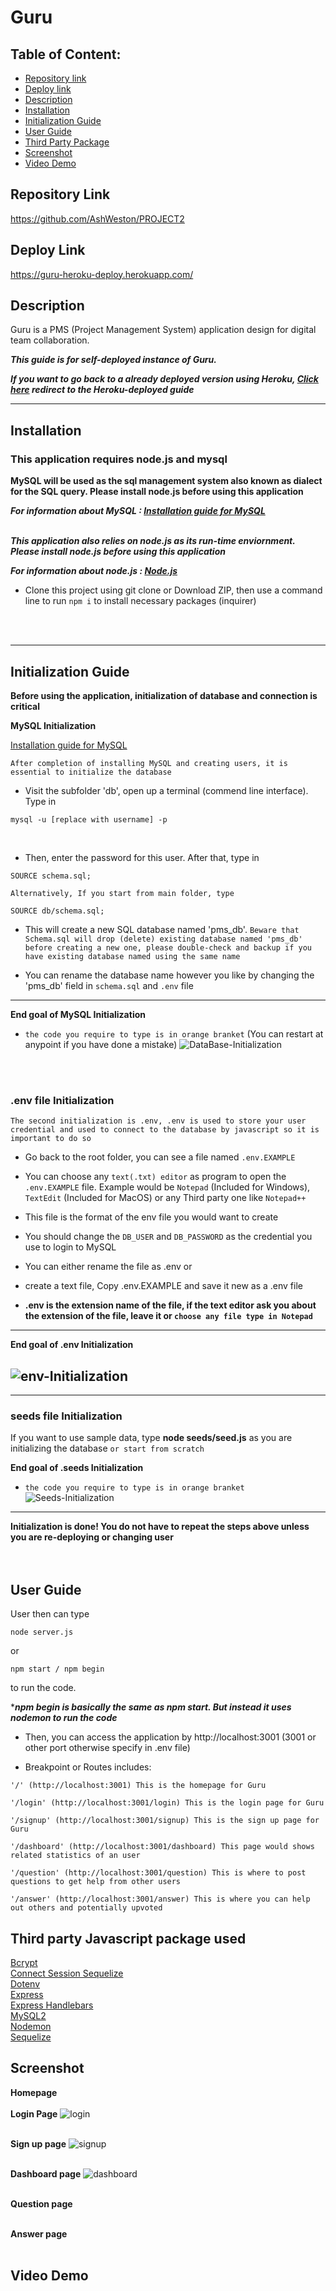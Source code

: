 
# Guru

## Table of Content: 
* [Repository link](#repository-link)
* [Deploy link](#Deploy-link)
* [Description](#Description)
* [Installation](#Installation)
* [Initialization Guide](#Initialization-Guide)
* [User Guide](#User-Guide)
* [Third Party Package](#Third-party-package-used)
* [Screenshot](#Screenshot)
* [Video Demo](#Video-demo)

## Repository Link
https://github.com/AshWeston/PROJECT2

## Deploy Link
https://guru-heroku-deploy.herokuapp.com/

## Description 
Guru is a PMS (Project Management System) application design for digital team collaboration.

***This guide is for self-deployed instance of Guru.*** 

***If you want to go back to a already deployed version using Heroku, [Click here](./README.md) redirect to the Heroku-deployed guide***
<br>

---
## Installation
### This application requires node.js and mysql
**MySQL will be used as the sql management system also known as dialect for the SQL query. Please install node.js before using this application**


***For information about MySQL : [Installation guide for MySQL](https://dev.mysql.com/doc/refman/8.0/en/installing.html)*** <br> <br>

***This application also relies on node.js as its run-time enviornment. Please install node.js before using this application***

***For information about node.js : [Node.js](https://nodejs.org/)***
* Clone this project using git clone <url> or Download ZIP, then use a command line to  run ``` npm i ``` to install necessary packages (inquirer)
<br>
<br>

---
## Initialization Guide
**Before using the application, initialization of database and connection is critical**

**MySQL Initialization**

[Installation guide for MySQL](https://dev.mysql.com/doc/refman/8.0/en/installing.html)

`After completion of installing MySQL and creating users, it is essential to initialize the database`

* Visit the subfolder 'db', open up a terminal (commend line interface). Type in 
```
mysql -u [replace with username] -p
```
<br>

* Then, enter the password for this user. After that, type in
```
SOURCE schema.sql;
```

`Alternatively, If you start from main folder, type`
``` 
SOURCE db/schema.sql;
```

* This will create a new SQL database named 'pms_db'. `Beware that Schema.sql will drop (delete) existing database named 'pms_db' before creating a new one, please double-check and backup if you have existing database named using the same name`

* You can rename the database name however you like by changing the 'pms_db' field in `schema.sql` and `.env` file

---
**End goal of MySQL Initialization**

* `the code you require to type is in orange branket` (You can restart at anypoint if you have done a mistake)
![DataBase-Initialization](./demo/db-init.png)

<br>
<br>

### .env file Initialization

```
The second initialization is .env, .env is used to store your user credential and used to connect to the database by javascript so it is important to do so
```
* Go back to the root folder, you can see a file named `.env.EXAMPLE`

* You can choose any `text(.txt) editor` as program to open the `.env.EXAMPLE` file. Example would be `Notepad` (Included for Windows), `TextEdit` (Included for MacOS) or any Third party one like `Notepad++`

* This file is the format of the env file you would want to create

* You should change the `DB_USER` and `DB_PASSWORD` as the credential you use to login to MySQL

* You can either rename the file as .env or
* create a text file, Copy .env.EXAMPLE and save it new as a .env file
* **.env is the extension name of the file, if the text editor ask you about the extension of the file, leave it or `choose any file type in Notepad`**
---
**End goal of .env Initialization**

![env-Initialization](./demo/env-init.png)
---
---

### seeds file Initialization

If you want to use sample data, type **node seeds/seed.js** as you are initializing the database `or start from scratch`

**End goal of .seeds Initialization**
* `the code you require to type is in orange branket`
![Seeds-Initialization](./demo/seed-init.png)
---

**Initialization is done! You do not have to repeat the steps above unless you are re-deploying or changing user**
<br>
<br>
<br>
## User Guide
User then can type 
``` 
node server.js
```
or 
``` 
npm start / npm begin
```
to run the code.

****npm begin is basically the same as npm start. But instead it uses nodemon to run the code***

* Then, you can access the application by http://localhost:3001 (3001 or other port otherwise specify in .env file)

* Breakpoint or Routes includes:
```
'/' (http://localhost:3001) This is the homepage for Guru

'/login' (http://localhost:3001/login) This is the login page for Guru

'/signup' (http://localhost:3001/signup) This is the sign up page for Guru

'/dashboard' (http://localhost:3001/dashboard) This page would shows related statistics of an user

'/question' (http://localhost:3001/question) This is where to post questions to get help from other users

'/answer' (http://localhost:3001/answer) This is where you can help out others and potentially upvoted
```

## Third party Javascript package used
[Bcrypt](https://github.com/kelektiv/node.bcrypt.js) <br>
[Connect Session Sequelize](https://github.com/mweibel/connect-session-sequelize) <br>
[Dotenv](https://github.com/motdotla/dotenv) <br>
[Express](https://github.com/expressjs/express) <br>
[Express Handlebars](https://github.com/express-handlebars/express-handlebarss) <br>
[MySQL2](https://github.com/sidorares/node-mysql2) <br>
[Nodemon](https://github.com/remy/nodemon.git) <br>
[Sequelize](https://github.com/sequelize/sequelize) <br>




## Screenshot
**Homepage** <br> <br>
**Login Page** ![login](./demo/login.png)<br> <br>

**Sign up page** ![signup](./demo/signup.png)<br> <br>

**Dashboard page** ![dashboard](./demo/dashboard.png)<br> <br>

**Question page** <br> <br>

**Answer page**  <br> <br>

## Video Demo
<!-- [![Video demo](./commencing.png)] -->
